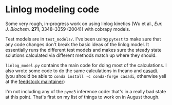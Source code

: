 # Linlog modeling code

Some very rough, in-progress work on using linlog kinetics (Wu et al., *Eur. J. Biochem.* **271**, 3348–3359 (2004)) with cobrapy models.

Test models are in `test_models/`. I've been using `pytest` to make sure that any code changes don't break the basic ideas of the linlog model. It essentially runs the different test models and makes sure the steady state solutions calculated via different methods match up where they should.

`linlog_model.py` contains the main code for doing most of the calculations. I also wrote some code to do the same calculations in theano and [casadi](casadi.org). (you should be able to `conda install -c conda-forge casadi`, otherwise yell at the [feedstock maintainer](github.com/pstjohn))

I'm not including any of the `pymc3` inference code: that's in a really bad state at this point. That's first on my list of things to work on in August though. 
